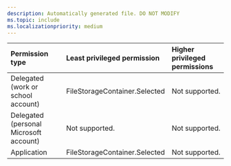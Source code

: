 ```yaml
---
description: Automatically generated file. DO NOT MODIFY
ms.topic: include
ms.localizationpriority: medium
---
```


|Permission type|Least privileged permission|Higher privileged permissions|
|:---|:---|:---|
|Delegated (work or school account)|FileStorageContainer.Selected|Not supported.|
|Delegated (personal Microsoft account)|Not supported.|Not supported.|
|Application|FileStorageContainer.Selected|Not supported.|

